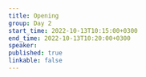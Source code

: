 ```yaml
---
title: Opening
group: Day 2
start_time: 2022-10-13T10:15:00+0300
end_time: 2022-10-13T10:20:00+0300
speaker:
published: true
linkable: false
---
```

